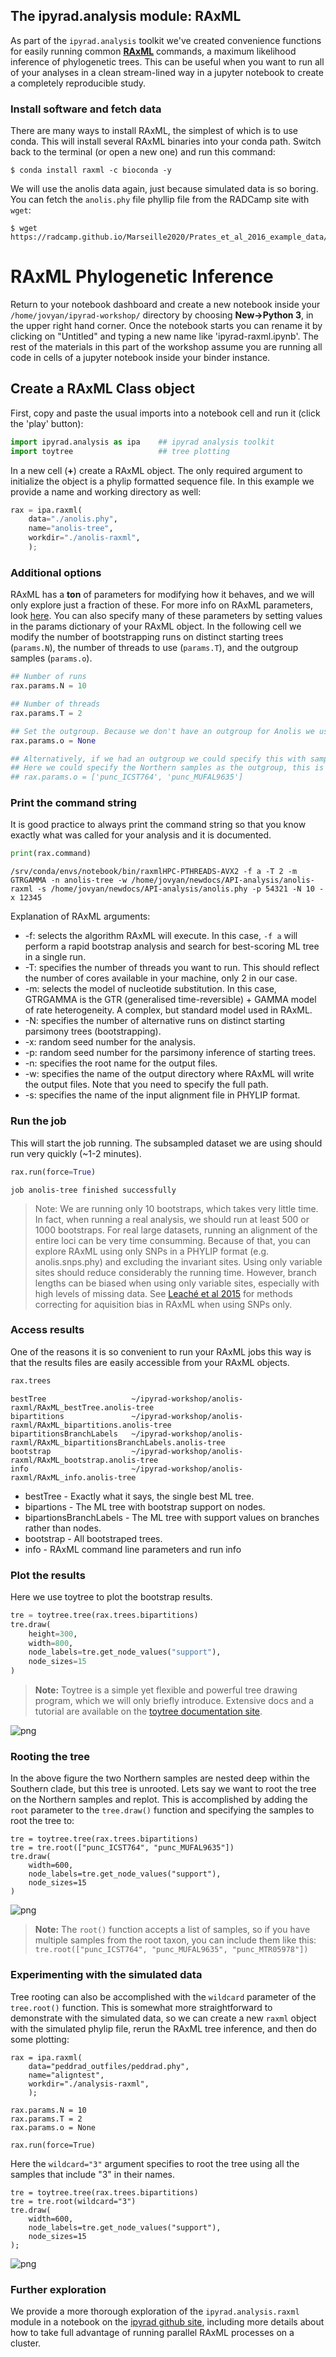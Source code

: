 
## The ipyrad.analysis module: RAxML

As part of the `ipyrad.analysis` toolkit we've created convenience functions for
easily running common [**RAxML**](https://sco.h-its.org/exelixis/web/software/raxml/index.html)
commands, a maximum likelihood inference of phylogenetic trees. This can be
useful when you want to run all of your analyses in a clean stream-lined way in
a jupyter notebook to create a completely reproducible study. 

### Install software and fetch data
There are many ways to install RAxML, the simplest of which is to use conda.
This will install several RAxML binaries into your conda path. Switch back to
the terminal (or open a new one) and run this command:

```
$ conda install raxml -c bioconda -y
```

We will use the anolis data again, just because simulated data is so boring.
You can fetch the `anolis.phy` file phyllip file from the RADCamp site with
`wget`:

```
$ wget https://radcamp.github.io/Marseille2020/Prates_et_al_2016_example_data/anolis.phy
```

# **RAxML** Phylogenetic Inference

Return to your notebook dashboard and create a new notebook inside your
`/home/jovyan/ipyrad-workshop/` directory by choosing **New->Python 3**, in the
upper right hand corner. Once the notebook starts you can rename it by clicking
on "Untitled" and typing a new name like 'ipyrad-raxml.ipynb'. The rest of the
materials in this part of the workshop assume you are running all code in cells
of a jupyter notebook inside your binder instance.

## Create a RAxML Class object
First, copy and paste the usual imports into a notebook cell and run it (click
the 'play' button):

```python
import ipyrad.analysis as ipa    ## ipyrad analysis toolkit
import toytree                   ## tree plotting
```

In a new cell (**+**) create a RAxML object. The only required argument to initialize the object
is a phylip formatted sequence file. In this example we provide a name and
working directory as well:

```python
rax = ipa.raxml(
    data="./anolis.phy",
    name="anolis-tree", 
    workdir="./anolis-raxml",
    );
```

### Additional options
RAxML has a **ton** of parameters for modifying how it behaves, and we will only
explore just a fraction of these. For more info on RAxML parameters, look
[here](https://sco.h-its.org/exelixis/resource/download/NewManual.pdf). You can
also specify many of these parameters by setting values in the params dictionary
of your RAxML object. In the following cell we modify the number of
bootstrapping runs on distinct starting trees (`params.N`), the number of
threads to use (`params.T`), and the outgroup samples (`params.o`). 

```python
## Number of runs
rax.params.N = 10

## Number of threads
rax.params.T = 2

## Set the outgroup. Because we don't have an outgroup for Anolis we use None.
rax.params.o = None 

## Alternatively, if we had an outgroup we could specify this with sample names
## Here we could specify the Northern samples as the outgroup, this is just for illustration
## rax.params.o = ['punc_ICST764', 'punc_MUFAL9635']
```

### Print the command string 
It is good practice to always print the command string so that you know exactly
what was called for your analysis and it is documented. 

```python
print(rax.command)
```
    /srv/conda/envs/notebook/bin/raxmlHPC-PTHREADS-AVX2 -f a -T 2 -m GTRGAMMA -n anolis-tree -w /home/jovyan/newdocs/API-analysis/anolis-raxml -s /home/jovyan/newdocs/API-analysis/anolis.phy -p 54321 -N 10 -x 12345
    
Explanation of RAxML arguments:
* -f: selects the algorithm RAxML will execute. In this case, `-f a` will perform a rapid bootstrap analysis and search for best-scoring ML tree in a single run.
* -T: specifies the number of threads you want to run. This should reflect the number of cores available in your machine, only 2 in our case.
* -m: selects the model of nucleotide substitution. In this case, GTRGAMMA is the GTR (generalised time-reversible) + GAMMA model of rate heterogeneity. A complex, but standard model used in RAxML.
* -N: specifies the number of alternative runs on distinct starting parsimony trees (bootstrapping).
* -x: random seed number for the analysis.
* -p: random seed number for the parsimony inference of starting trees.
* -n: specifies the root name for the output files.
* -w: specifies the name of the output directory where RAxML will write the output files. Note that you need to specify the full path.
* -s: specifies the name of the input alignment file in PHYLIP format.

### Run the job
This will start the job running. The subsampled dataset we are using should run
very quickly (~1-2 minutes).

```python
rax.run(force=True)
```
    job anolis-tree finished successfully

> Note: We are running only 10 bootstraps, which takes very little time. In
fact, when running a real analysis, we should run at least 500 or 1000
bootstraps. For real large datasets, running an alignment of the entire loci can
be very time consumming. Because of that, you can explore RAxML using only SNPs
in a PHYLIP format (e.g. anolis.snps.phy) and excluding the invariant sites.
Using only variable sites should reduce considerably the running time. However,
branch lengths can be biased when using only variable sites, especially with
high levels of missing data. See [Leaché et al 2015](https://www.ncbi.nlm.nih.gov/pubmed/26227865)
for methods correcting for aquisition bias in RAxML when using SNPs only.

### Access results
One of the reasons it is so convenient to run your RAxML jobs this way is that
the results files are easily accessible from your RAxML objects. 

```python
rax.trees
```
    bestTree                   ~/ipyrad-workshop/anolis-raxml/RAxML_bestTree.anolis-tree
    bipartitions               ~/ipyrad-workshop/anolis-raxml/RAxML_bipartitions.anolis-tree
    bipartitionsBranchLabels   ~/ipyrad-workshop/anolis-raxml/RAxML_bipartitionsBranchLabels.anolis-tree
    bootstrap                  ~/ipyrad-workshop/anolis-raxml/RAxML_bootstrap.anolis-tree
    info                       ~/ipyrad-workshop/anolis-raxml/RAxML_info.anolis-tree
* bestTree - Exactly what it says, the single best ML tree.
* bipartions - The ML tree with bootstrap support on nodes.
* bipartionsBranchLabels - The ML tree with support values on branches rather than nodes.
* bootstrap - All bootstraped trees.
* info - RAxML command line parameters and run info

### Plot the results
Here we use toytree to plot the bootstrap results. 

```python
tre = toytree.tree(rax.trees.bipartitions)
tre.draw(
    height=300,
    width=800,
    node_labels=tre.get_node_values("support"),
    node_sizes=15
)
```
> **Note:** Toytree is a simple yet flexible and powerful tree drawing program,
which we will only briefly introduce. Extensive docs and a tutorial are
available on the [toytree documentation site](https://toytree.readthedocs.io/en/latest/).

![png](RAxML_API_files/RAxML_API_00_unrooted.png)

### Rooting the tree
In the above figure the two Northern samples are nested deep within the Southern
clade, but this tree is unrooted. Lets say we want to root the tree on the
Northern samples and replot. This is accomplished by adding the `root` parameter
to the `tree.draw()` function and specifying the samples to root the tree to:
```
tre = toytree.tree(rax.trees.bipartitions)
tre = tre.root(["punc_ICST764", "punc_MUFAL9635"])
tre.draw(
    width=600,
    node_labels=tre.get_node_values("support"),
    node_sizes=15
)
```
![png](RAxML_API_files/RAxML_API_01_rooted.png)

> **Note:** The `root()` function accepts a list of samples, so if you have
multiple samples from the root taxon, you can include them like this:
`tre.root(["punc_ICST764", "punc_MUFAL9635", "punc_MTR05978"])`

### Experimenting with the simulated data
Tree rooting can also be accomplished with the `wildcard` parameter of the
`tree.root()` function. This is somewhat more straightforward to demonstrate
with the simulated data, so we can create a new `raxml` object with the
simulated phylip file, rerun the RAxML tree inference, and then do some plotting:
```
rax = ipa.raxml(
    data="peddrad_outfiles/peddrad.phy",
    name="aligntest", 
    workdir="./analysis-raxml",
    );

rax.params.N = 10
rax.params.T = 2
rax.params.o = None 

rax.run(force=True)
```
Here the `wildcard="3"` argument specifies to root the tree using all the
samples that include "3" in their names.
```
tre = toytree.tree(rax.trees.bipartitions)
tre = tre.root(wildcard="3")
tre.draw(
    width=600,
    node_labels=tre.get_node_values("support"),
    node_sizes=15
);
```
![png](RAxML_API_files/RAxML_API_02_sim_rooted.png)

### Further exploration

We provide a more thorough exploration of the `ipyrad.analysis.raxml` module in
a notebook on the [ipyrad github site](https://github.com/dereneaton/ipyrad/blob/master/tests/cookbook-raxml-pedicularis.ipynb),
including more details about how to take full advantage of running parallel
RAxML processes on a cluster.

